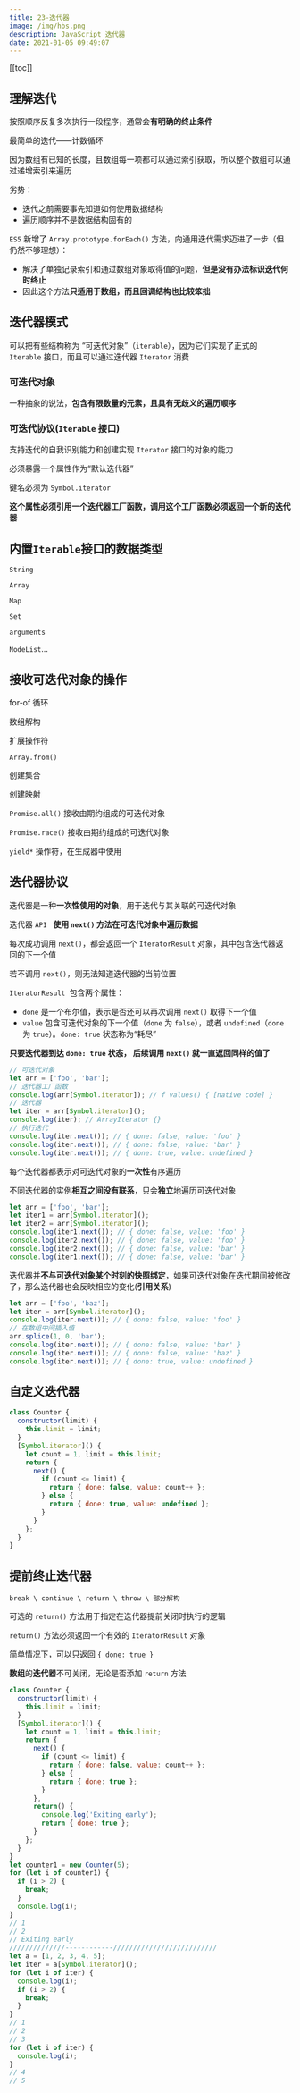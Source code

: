 ```yaml
---
title: 23-迭代器
image: /img/hbs.png
description: JavaScript 迭代器
date: 2021-01-05 09:49:07
---
```


[[toc]]

## 理解迭代

按照顺序反复多次执行一段程序，通常会**有明确的终止条件**

最简单的迭代——计数循环

因为数组有已知的长度，且数组每一项都可以通过索引获取，所以整个数组可以通过递增索引来遍历

劣势：
  - 迭代之前需要事先知道如何使用数据结构
  - 遍历顺序并不是数据结构固有的

`ES5` 新增了 `Array.prototype.forEach()` 方法，向通用迭代需求迈进了一步（但仍然不够理想）：
  - 解决了单独记录索引和通过数组对象取得值的问题，**但是没有办法标识迭代何时终止**
  - 因此这个方法**只适用于数组，而且回调结构也比较笨拙**

## 迭代器模式

可以把有些结构称为 “可迭代对象”（`iterable`），因为它们实现了正式的 `Iterable` 接口，而且可以通过迭代器 `Iterator` 消费

### 可迭代对象

一种抽象的说法，**包含有限数量的元素，且具有无歧义的遍历顺序**

### 可迭代协议(`Iterable` 接口)

支持迭代的自我识别能力和创建实现 `Iterator` 接口的对象的能力

必须暴露一个属性作为“默认迭代器”

键名必须为 `Symbol.iterator`

**这个属性必须引用一个迭代器工厂函数，调用这个工厂函数必须返回一个新的迭代器**

## 内置`Iterable`接口的数据类型

`String`

`Array`

`Map`

`Set`

`arguments`

`NodeList`...

## 接收可迭代对象的操作

for-of 循环

数组解构

扩展操作符

`Array.from()`

创建集合

创建映射

`Promise.all()` 接收由期约组成的可迭代对象

`Promise.race()` 接收由期约组成的可迭代对象

`yield*` 操作符，在生成器中使用

## 迭代器协议

迭代器是一种**一次性使用的对象**，用于迭代与其关联的可迭代对象

迭代器 `API ` **使用 `next()` 方法在可迭代对象中遍历数据**

每次成功调用 `next()`，都会返回一个 `IteratorResult` 对象，其中包含迭代器返回的下一个值

若不调用 `next()`，则无法知道迭代器的当前位置

`IteratorResult `包含两个属性：
  - `done` 是一个布尔值，表示是否还可以再次调用 `next()` 取得下一个值
  - `value` 包含可迭代对象的下一个值（`done` 为 `false`），或者 `undefined`（`done `为 `true`）。`done: true` 状态称为“耗尽”

**只要迭代器到达 `done: true` 状态， 后续调用 `next()` 就一直返回同样的值了**

```js
// 可迭代对象
let arr = ['foo', 'bar'];
// 迭代器工厂函数
console.log(arr[Symbol.iterator]); // f values() { [native code] }
// 迭代器
let iter = arr[Symbol.iterator]();
console.log(iter); // ArrayIterator {}
// 执行迭代
console.log(iter.next()); // { done: false, value: 'foo' }
console.log(iter.next()); // { done: false, value: 'bar' }
console.log(iter.next()); // { done: true, value: undefined } 
```

每个迭代器都表示对可迭代对象的**一次性**有序遍历

不同迭代器的实例**相互之间没有联系**，只会**独立**地遍历可迭代对象

```js
let arr = ['foo', 'bar'];
let iter1 = arr[Symbol.iterator]();
let iter2 = arr[Symbol.iterator]();
console.log(iter1.next()); // { done: false, value: 'foo' }
console.log(iter2.next()); // { done: false, value: 'foo' }
console.log(iter2.next()); // { done: false, value: 'bar' }
console.log(iter1.next()); // { done: false, value: 'bar' } 
```

迭代器并**不与可迭代对象某个时刻的快照绑定**，如果可迭代对象在迭代期间被修改了，那么迭代器也会反映相应的变化(**引用关系**)

```js
let arr = ['foo', 'baz'];
let iter = arr[Symbol.iterator]();
console.log(iter.next()); // { done: false, value: 'foo' }
// 在数组中间插入值
arr.splice(1, 0, 'bar');
console.log(iter.next()); // { done: false, value: 'bar' }
console.log(iter.next()); // { done: false, value: 'baz' }
console.log(iter.next()); // { done: true, value: undefined } 
```

## 自定义迭代器

```js
class Counter {
  constructor(limit) {
    this.limit = limit;
  }
  [Symbol.iterator]() {
    let count = 1, limit = this.limit;
    return {
      next() {
        if (count <= limit) {
          return { done: false, value: count++ };
        } else {
          return { done: true, value: undefined };
        }
      }
    };
  }
} 
```

## 提前终止迭代器

`break \ continue \ return \ throw \ 部分解构`

可选的 `return()` 方法用于指定在迭代器提前关闭时执行的逻辑

`return()` 方法必须返回一个有效的 `IteratorResult` 对象

简单情况下，可以只返回 `{ done: true }`

**数组**的**迭代器**不可关闭，无论是否添加 `return` 方法

```js
class Counter {
  constructor(limit) {
    this.limit = limit;
  }
  [Symbol.iterator]() {
    let count = 1, limit = this.limit;
    return {
      next() {
        if (count <= limit) {
          return { done: false, value: count++ };
        } else {
          return { done: true };
        }
      },
      return() {
        console.log('Exiting early');
        return { done: true };
      }
    };
  }
}
let counter1 = new Counter(5);
for (let i of counter1) {
  if (i > 2) {
    break;
  }
  console.log(i);
} 
// 1
// 2
// Exiting early 
//////////////------------//////////////////////////
let a = [1, 2, 3, 4, 5];
let iter = a[Symbol.iterator]();
for (let i of iter) {
  console.log(i);
  if (i > 2) {
    break;
  }
}
// 1
// 2
// 3
for (let i of iter) {
  console.log(i);
}
// 4
// 5 
```


